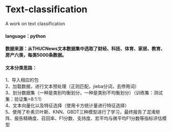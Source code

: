 # Text-classification
A work on text classification
#### language：python
#### 数据来源：从THUCNews文本数据集中选取了财经、科技、体育、家居、教育、房产六类，每类5000条数据。
#### 文本分类思路：
1、导入相应的包  
2、加载数据，进行文本预处理（正则匹配，jieba分词，去停用词）  
3、划分数据集（一种是类别均衡划分，一种是类别不均衡划分）（训练集：测试集：验证集=8:1:1）  
4、文本向量化以及特征选择（使用卡方统计量进行特征选择）  
5、使用了朴素贝叶斯、KNN、GBDT三种模型进行了学习，最终报告了混淆矩阵、报告精确度、召回率、F1分数、支持度、宏平均与微平均F1分数等指标评估模型
